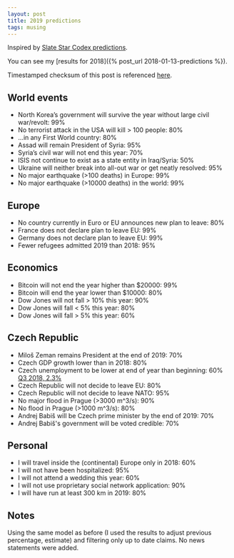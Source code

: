 ```yaml
---
layout: post
title: 2019 predictions
tags: musing
---
```


Inspired by [Slate Star Codex
predictions](http://slatestarcodex.com/2018/01/02/2017-predictions-calibration-results/).

You can see my [results for 2018]({% post_url 2018-01-13-predictions %}).


Timestamped checksum of this post is referenced
[here](/resources/2019-predictions.txt).

## World events

- North Korea’s government will survive the year without large civil war/revolt: 
  99%
- No terrorist attack in the USA will kill > 100 people: 
  80%
- …in any First World country: 
  80%
- Assad will remain President of Syria: 
  95%
- Syria’s civil war will not end this year: 
  70%
- ISIS not continue to exist as a state entity in Iraq/Syria: 
  50%
- Ukraine will neither break into all-out war or get neatly resolved: 
  95%
- No major earthquake (>100 deaths) in Europe: 
  99% 
- No major earthquake (>10000 deaths) in the world: 
  99% 

## Europe

- No country currently in Euro or EU announces new plan to leave: 
  80%
- France does not declare plan to leave EU: 
  99%
- Germany does not declare plan to leave EU: 
  99%
- Fewer refugees admitted 2019 than 2018: 
  95%

## Economics

- Bitcoin will not end the year higher than $20000: 
  99%
- Bitcoin will end the year lower than $10000: 
  80%
- Dow Jones will not fall > 10% this year: 
  90%
- Dow Jones will fall < 5% this year: 
  80%
- Dow Jones will fall > 5% this year: 
  60%

## Czech Republic

- Miloš Zeman remains President at the end of 2019:
  70%
- Czech GDP growth lower than in 2018: 
  80%
- Czech unemployment to be lower at end of year than beginning: 
  60% [Q3 2018, 2.3%](https://www.czso.cz/csu/czso/zamestnanost_nezamestnanost_prace)
- Czech Republic will not decide to leave EU:
  80%
- Czech Republic will not decide to leave NATO:
  95%
- No major flood in Prague (>3000 m^3/s):
  90%
- No flood in Prague (>1000 m^3/s):
  80%
- Andrej Babiš will be Czech prime minister by the end of 2019:
  70%
- Andrej Babiš's government will be voted credible:
  70%


## Personal

- I will travel inside the (continental) Europe only in 2018: 
  60%
- I will not have been hospitalized: 
  95%
- I will not attend a wedding this year: 
  60%
- I will not use proprietary social network application:
  90%
- I will have run at least 300 km in 2019:
  80%

## Notes

Using the same model as before (I used the results to adjust previous
percentage, estimate) and filtering only up to date claims. No news statements
were added.

